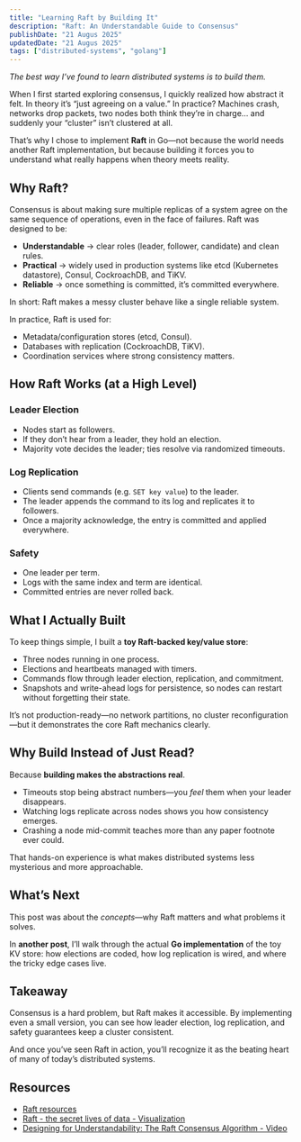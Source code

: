 ```yaml
---
title: "Learning Raft by Building It"
description: "Raft: An Understandable Guide to Consensus"
publishDate: "21 Augus 2025"
updatedDate: "21 Augus 2025"
tags: ["distributed-systems", "golang"]
---
```


*The best way I’ve found to learn distributed systems is to build them.*

When I first started exploring consensus, I quickly realized how abstract it felt. In theory it’s “just agreeing on a value.” In practice? Machines crash, networks drop packets, two nodes both think they’re in charge… and suddenly your “cluster” isn’t clustered at all.

That’s why I chose to implement **Raft** in Go—not because the world needs another Raft implementation, but because building it forces you to understand what really happens when theory meets reality.

## Why Raft?

Consensus is about making sure multiple replicas of a system agree on the same sequence of operations, even in the face of failures. Raft was designed to be:

- **Understandable** → clear roles (leader, follower, candidate) and clean rules.
- **Practical** → widely used in production systems like etcd (Kubernetes datastore), Consul, CockroachDB, and TiKV.
- **Reliable** → once something is committed, it’s committed everywhere.

In short: Raft makes a messy cluster behave like a single reliable system.

In practice, Raft is used for:
-  Metadata/configuration stores (etcd, Consul).
-  Databases with replication (CockroachDB, TiKV).
-  Coordination services where strong consistency matters.

## How Raft Works (at a High Level)

### Leader Election
-  Nodes start as followers.
-  If they don’t hear from a leader, they hold an election.
-  Majority vote decides the leader; ties resolve via randomized timeouts.

### Log Replication
- Clients send commands (e.g. `SET key value`) to the leader.
- The leader appends the command to its log and replicates it to followers.
- Once a majority acknowledge, the entry is committed and applied everywhere.

### Safety
- One leader per term.
- Logs with the same index and term are identical.
- Committed entries are never rolled back.

## What I Actually Built

To keep things simple, I built a **toy Raft-backed key/value store**:
- Three nodes running in one process.
- Elections and heartbeats managed with timers.
- Commands flow through leader election, replication, and commitment.
- Snapshots and write-ahead logs for persistence, so nodes can restart without forgetting their state.

It’s not production-ready—no network partitions, no cluster reconfiguration—but it demonstrates the core Raft mechanics clearly.


## Why Build Instead of Just Read?

Because **building makes the abstractions real**.
- Timeouts stop being abstract numbers—you *feel* them when your leader disappears.
- Watching logs replicate across nodes shows you how consistency emerges.
- Crashing a node mid-commit teaches more than any paper footnote ever could.

That hands-on experience is what makes distributed systems less mysterious and more approachable.


## What’s Next

This post was about the *concepts*—why Raft matters and what problems it solves.

In **another post**, I’ll walk through the actual **Go implementation** of the toy KV store: how elections are coded, how log replication is wired, and where the tricky edge cases live.


## Takeaway

Consensus is a hard problem, but Raft makes it accessible. By implementing even a small version, you can see how leader election, log replication, and safety guarantees keep a cluster consistent.

And once you’ve seen Raft in action, you’ll recognize it as the beating heart of many of today’s distributed systems.

## Resources
* [Raft resources](https://raft.github.io/)  
* [Raft - the secret lives of data - Visualization](https://thesecretlivesofdata.com/raft/)  
* [Designing for Understandability: The Raft Consensus Algorithm - Video](https://www.youtube.com/watch?v=vYp4LYbnnW8)  